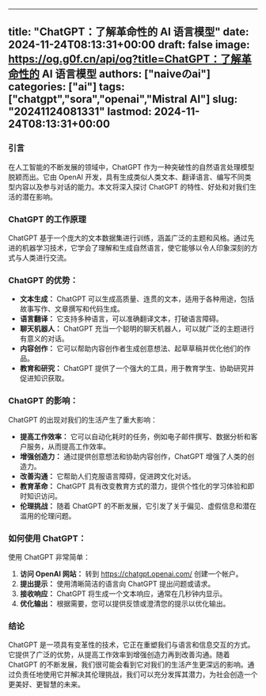 
---
title: "ChatGPT：了解革命性的 AI 语言模型"
date: 2024-11-24T08:13:31+00:00
draft: false
image: https://og.g0f.cn/api/og?title=ChatGPT：了解革命性的 AI 语言模型
authors: ["naiveのai"]
categories: ["ai"]
tags: ["chatgpt","sora","openai","Mistral AI"]
slug: "20241124081331"
lastmod: 2024-11-24T08:13:31+00:00
---
### 引言

在人工智能的不断发展的领域中，ChatGPT 作为一种突破性的自然语言处理模型脱颖而出。它由 OpenAI 开发，具有生成类似人类文本、翻译语言、编写不同类型内容以及参与对话的能力。本文将深入探讨 ChatGPT 的特性、好处和对我们生活的潜在影响。

### ChatGPT 的工作原理

ChatGPT 基于一个庞大的文本数据集进行训练，涵盖广泛的主题和风格。通过先进的机器学习技术，它学会了理解和生成自然语言，使它能够以令人印象深刻的方式与人类进行交流。

### ChatGPT 的优势：

* **文本生成：** ChatGPT 可以生成高质量、连贯的文本，适用于各种用途，包括故事写作、文章撰写和代码生成。
* **语言翻译：** 它支持多种语言，可以准确翻译文本，打破语言障碍。
* **聊天机器人：** ChatGPT 充当一个聪明的聊天机器人，可以就广泛的主题进行有意义的对话。
* **内容创作：** 它可以帮助内容创作者生成创意想法、起草草稿并优化他们的作品。
* **教育和研究：** ChatGPT 提供了一个强大的工具，用于教育学生、协助研究并促进知识获取。

### ChatGPT 的影响：

ChatGPT 的出现对我们的生活产生了重大影响：

* **提高工作效率：** 它可以自动化耗时的任务，例如电子邮件撰写、数据分析和客户服务，从而提高工作效率。
* **增强创造力：** 通过提供创意想法和协助内容创作，ChatGPT 增强了人类的创造力。
* **改善沟通：** 它帮助人们克服语言障碍，促进跨文化对话。
* **教育革命：** ChatGPT 具有改变教育方式的潜力，提供个性化的学习体验和即时知识访问。
* **伦理挑战：** 随着 ChatGPT 的不断发展，它引发了关于偏见、虚假信息和潜在滥用的伦理问题。

### 如何使用 ChatGPT：

使用 ChatGPT 非常简单：

1. **访问 OpenAI 网站：** 转到 https://chatgpt.openai.com/ 创建一个帐户。
2. **提出提示：** 使用清晰简洁的语言向 ChatGPT 提出问题或请求。
3. **接收响应：** ChatGPT 将生成一个文本响应，通常在几秒钟内显示。
4. **优化输出：** 根据需要，您可以提供反馈或澄清您的提示以优化输出。

### 结论

ChatGPT 是一项具有变革性的技术，它正在重塑我们与语言和信息交互的方式。它提供了广泛的优势，从提高工作效率到增强创造力再到改善沟通。随着 ChatGPT 的不断发展，我们很可能会看到它对我们的生活产生更深远的影响。通过负责任地使用它并解决其伦理挑战，我们可以充分发挥其潜力，为社会创造一个更美好、更智慧的未来。